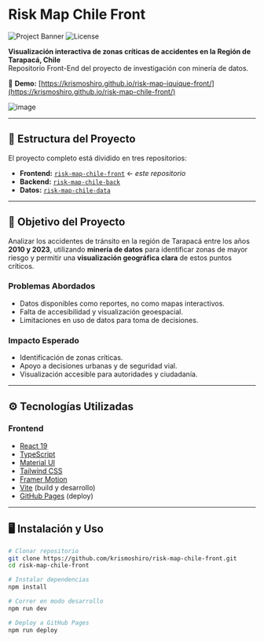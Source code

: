 # Risk Map Chile Front

![Project Banner](https://img.shields.io/github/deployments/krismoshiro/risk-map-iquique-front/github-pages?label=Deploy&style=flat-square)
![License](https://img.shields.io/badge/license-MIT-blue.svg)

**Visualización interactiva de zonas críticas de accidentes en la Región de Tarapacá, Chile**  
Repositorio Front-End del proyecto de investigación con minería de datos.

🔗 **Demo:** [https://krismoshiro.github.io/risk-map-iquique-front/](https://krismoshiro.github.io/risk-map-chile-front/)

![image](https://github.com/user-attachments/assets/0e33f5b9-6817-40a3-8ca8-db425d9f2f23)

---

## 🧩 Estructura del Proyecto

El proyecto completo está dividido en tres repositorios:

- **Frontend:** [`risk-map-chile-front`](https://github.com/krismoshiro/risk-map-chile-front) ← *este repositorio*
- **Backend:** [`risk-map-chile-back`](https://github.com/vistor05/risk_map_chile_back) 
- **Datos:** [`risk-map-chile-data`](https://github.com/krismoshiro/risk-map-chile-data)

---

## 📌 Objetivo del Proyecto

Analizar los accidentes de tránsito en la región de Tarapacá entre los años **2010 y 2023**, utilizando **minería de datos** para identificar zonas de mayor riesgo y permitir una **visualización geográfica clara** de estos puntos críticos.

### Problemas Abordados

- Datos disponibles como reportes, no como mapas interactivos.
- Falta de accesibilidad y visualización geoespacial.
- Limitaciones en uso de datos para toma de decisiones.

### Impacto Esperado

- Identificación de zonas críticas.
- Apoyo a decisiones urbanas y de seguridad vial.
- Visualización accesible para autoridades y ciudadanía.

---

## ⚙️ Tecnologías Utilizadas

### Frontend

- [React 19](https://react.dev/)
- [TypeScript](https://www.typescriptlang.org/)
- [Material UI](https://mui.com/)
- [Tailwind CSS](https://tailwindcss.com/)
- [Framer Motion](https://www.framer.com/motion/)
- [Vite](https://vitejs.dev/) (build y desarrollo)
- [GitHub Pages](https://pages.github.com/) (deploy)

---

## 🖥️ Instalación y Uso

```bash
# Clonar repositorio
git clone https://github.com/krismoshiro/risk-map-chile-front.git
cd risk-map-chile-front

# Instalar dependencias
npm install

# Correr en modo desarrollo
npm run dev

# Deploy a GitHub Pages
npm run deploy

